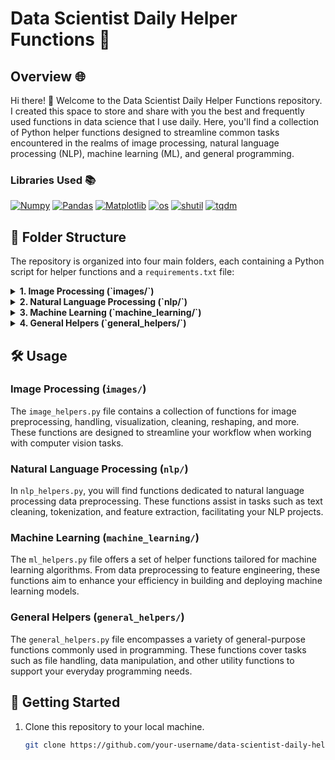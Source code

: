 # Data Scientist Daily Helper Functions 🚀

## Overview 🌐

Hi there! 👋 Welcome to the Data Scientist Daily Helper Functions repository. I created this space to store and share with you the best and frequently used functions in data science that I use daily. Here, you'll find a collection of Python helper functions designed to streamline common tasks encountered in the realms of image processing, natural language processing (NLP), machine learning (ML), and general programming.

### Libraries Used 📚
[![Numpy](https://img.shields.io/badge/-Numpy-013243?style=for-the-badge&logo=numpy&logoColor=white&labelColor=013243)](https://numpy.org/)
[![Pandas](https://img.shields.io/badge/-Pandas-150458?style=for-the-badge&logo=pandas&logoColor=white&labelColor=150458)](https://pandas.pydata.org/)
[![Matplotlib](https://img.shields.io/badge/-Matplotlib-FF721F?style=for-the-badge&logo=matplotlib&logoColor=white&labelColor=FF721F)](https://matplotlib.org/)
[![os](https://img.shields.io/badge/-os-000000?style=for-the-badge&logoColor=white&labelColor=000000)](https://docs.python.org/3/library/os.html)
[![shutil](https://img.shields.io/badge/-shutil-000000?style=for-the-badge&logoColor=white&labelColor=000000)](https://docs.python.org/3/library/shutil.html)
[![tqdm](https://img.shields.io/badge/-tqdm-00A3E0?style=for-the-badge&logoColor=white&labelColor=00A3E0)](https://tqdm.github.io/)

## 📂 Folder Structure

The repository is organized into four main folders, each containing a Python script for helper functions and a `requirements.txt` file:

<details>
  <summary><b>1. Image Processing (`images/`)</b></summary>

  - File: `image_helpers.py`
  - Requirements: `images/requirements.txt`
</details>

<details>
  <summary><b>2. Natural Language Processing (`nlp/`)</b></summary>

  - File: `nlp_helpers.py`
  - Requirements: `nlp/requirements.txt`
</details>

<details>
  <summary><b>3. Machine Learning (`machine_learning/`)</b></summary>

  - File: `ml_helpers.py`
  - Requirements: `machine_learning/requirements.txt`
</details>

<details>
  <summary><b>4. General Helpers (`general_helpers/`)</b></summary>

  - File: `general_helpers.py`
  - Requirements: `general_helpers/requirements.txt`
</details>

## 🛠️ Usage

### Image Processing (`images/`)

The `image_helpers.py` file contains a collection of functions for image preprocessing, handling, visualization, cleaning, reshaping, and more. These functions are designed to streamline your workflow when working with computer vision tasks.

### Natural Language Processing (`nlp/`)

In `nlp_helpers.py`, you will find functions dedicated to natural language processing data preprocessing. These functions assist in tasks such as text cleaning, tokenization, and feature extraction, facilitating your NLP projects.

### Machine Learning (`machine_learning/`)

The `ml_helpers.py` file offers a set of helper functions tailored for machine learning algorithms. From data preprocessing to feature engineering, these functions aim to enhance your efficiency in building and deploying machine learning models.

### General Helpers (`general_helpers/`)

The `general_helpers.py` file encompasses a variety of general-purpose functions commonly used in programming. These functions cover tasks such as file handling, data manipulation, and other utility functions to support your everyday programming needs.

## 🚀 Getting Started

1. Clone this repository to your local machine.
   ```bash
   git clone https://github.com/your-username/data-scientist-daily-helpers.git

